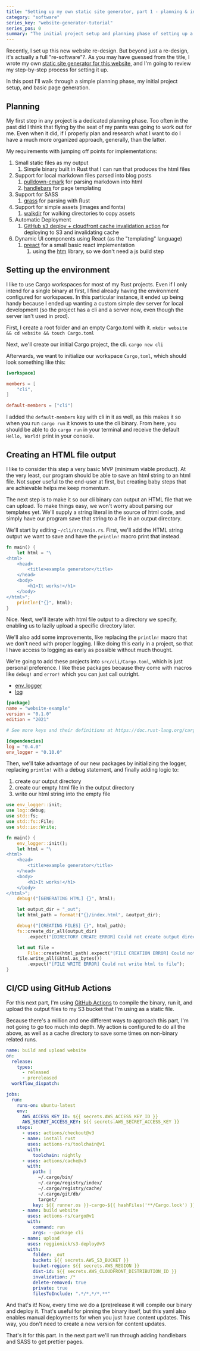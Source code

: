 ```yaml
---
title: "Setting up my own static site generator, part 1 - planning & initialization"
category: "software"
series_key: "website-generator-tutorial"
series_pos: 0
summary: "The initial project setup and planning phase of setting up a static site generator"
---
```

Recently, I set up this new website re-design. But beyond just a re-design, it's actually a full "re-software"?.
As you may have guessed from the title, I wrote my
own [static site generator for this website](https://github.com/sneakycrow/website), and I'm going to review my
step-by-step process for setting it up.

In this post I'll walk through a simple planning phase, my initial project setup, and basic page generation.

## Planning

My first step in any project is a dedicated planning phase. Too often in the past did I think that flying by the seat of
my pants was going to work out for me. Even when it did, if I properly plan and research what I want to do I have a much
more organized approach, generally, than the latter.

My requirements with jumping off points for implementations:

1. Small static files as my output
    1. Simple binary built in Rust that I can run that produces the html files
2. Support for local markdown files parsed into blog posts
    1. [pulldown-cmark](https://github.com/raphlinus/pulldown-cmark) for parsing markdown into html
    2. [handlebars](https://github.com/sunng87/handlebars-rust) for page templating
3. Support for SASS
    1. [grass](https://github.com/connorskees/grass) for parsing with Rust
4. Support for simple assets (images and fonts)
    1. [walkdir](https://github.com/BurntSushi/walkdir) for walking directories to copy assets
5. Automatic Deployment
    1. [GitHub s3 deploy + cloudfront cache invalidation action](https://github.com/Reggionick/s3-deploy) for deploying
       to S3 and invalidating cache
6. Dynamic UI components using React (as the "templating" language)
    1. [preact](https://preactjs.com/) for a small basic react implementation
        1. using the [htm](https://github.com/developit/htm) library, so we don't need a js build step

## Setting up the environment

I like to use Cargo workspaces for most of my Rust projects. Even if I only intend for a single binary at first, I find
already having the environment configured for workspaces. In this particular instance, it ended up being handy because I
ended up wanting a custom simple dev server for local development (so the project has a cli and a server now, even
though the server isn't used in prod).

First, I create a root folder and an empty Cargo.toml with it.
`mkdir website && cd website && touch Cargo.toml`

Next, we'll create our initial Cargo project, the cli.
`cargo new cli`

Afterwards, we want to initialize our workspace `Cargo,toml`, which should look something like this:

```toml
[workspace]

members = [
    "cli",
]

default-members = ["cli"]
```

I added the `default-members` key with cli in it as well, as this makes it so when you run `cargo run` it knows to use
the cli binary. From here, you should be able to do `cargo run` in your terminal and receive the default `Hello, World!`
print in your
console.

## Creating an HTML file output

I like to consider this step a very basic MVP (minimum viable product). At the very least, our program should be able to
save an html string to an html file. Not super useful to the end-user at first, but creating baby steps that are
achievable helps me keep momentum.

The next step is to make it so our cli binary can output an HTML file that we can upload. To make things easy, we won't
worry about parsing our templates yet. We'll supply a string literal in the source of html code, and simply have our
program save that string to a file in an output directory.

We'll start by editing `~/cli/src/main.rs`. First, we'll add the HTML string output we want to save and have
the `println!` macro print that instead.

```rust 
fn main() {
    let html = "\
<html>
    <head>
        <title>example generator</title>
    </head>
    <body>
        <h1>It works!</h1>
    </body>
</html>";
    println!("{}", html);
}
```

Nice. Next, we'll iterate with html file output to a directory we specify, enabling us to lazily upload a specific
directory later.

We'll also add some improvements, like replacing the `println!` macro that we don't need with proper logging. I like
doing this early in a project, so that I have access to logging as early as possible without much thought.

We're going to add these projects into `src/cli/Cargo.toml`, which is just personal preference. I like these packages
because they come with macros like `debug!` and `error!` which you can just call outright.

- [env_logger](https://github.com/rust-cli/env_logger/)
- [log](https://docs.rs/log/latest/log/)

```toml
[package]
name = "website-example"
version = "0.1.0"
edition = "2021"

# See more keys and their definitions at https://doc.rust-lang.org/cargo/reference/manifest.html

[dependencies]
log = "0.4.0"
env_logger = "0.10.0"
```

Then, we'll take advantage of our new packages by initializing the logger, replacing `println!` with a debug statement,
and finally adding logic to:

1. create our output directory
2. create our empty html file in the output directory
3. write our html string into the empty file

```rust 
use env_logger::init;
use log::debug;
use std::fs;
use std::fs::File;
use std::io::Write;

fn main() {
    env_logger::init();
    let html = "\
<html>
    <head>
        <title>example generator</title>
    </head>
    <body>
        <h1>It works!</h1>
    </body>
</html>";
    debug!("[GENERATING HTML] {}", html);

    let output_dir = "_out";
    let html_path = format!("{}/index.html", &output_dir);

    debug!("[CREATING FILES] {}", html_path);
    fs::create_dir_all(output_dir)
        .expect("[DIRECTORY CREATE ERROR] Could not create output directory");

    let mut file =
        File::create(html_path).expect("[FILE CREATION ERROR] Could not create html file");
    file.write_all(&html.as_bytes())
        .expect("[FILE WRITE ERROR] Could not write html to file");
}
```

## CI/CD using GitHub Actions

For this next part, I'm using [GitHub Actions](https://docs.github.com/en/actions) to compile the binary, run it, and
upload the output files to my S3 bucket that I'm using as a static file.

Because there's a million and one different ways to approach this part, I'm not going to go too much into depth. My
action is configured to do all the above, as well as a cache directory to save some times on non-binary related runs.

```yaml
name: build and upload website
on:
  release:
    types:
      - released
      - prereleased
  workflow_dispatch:

jobs:
  run:
    runs-on: ubuntu-latest
    env:
      AWS_ACCESS_KEY_ID: ${{ secrets.AWS_ACCESS_KEY_ID }}
      AWS_SECRET_ACCESS_KEY: ${{ secrets.AWS_SECRET_ACCESS_KEY }}
    steps:
      - uses: actions/checkout@v3
      - name: install rust
        uses: actions-rs/toolchain@v1
        with:
          toolchain: nightly
      - uses: actions/cache@v3
        with:
          path: |
            ~/.cargo/bin/
            ~/.cargo/registry/index/
            ~/.cargo/registry/cache/
            ~/.cargo/git/db/
            target/
          key: ${{ runner.os }}-cargo-${{ hashFiles('**/Cargo.lock') }}
      - name: build website
        uses: actions-rs/cargo@v1
        with:
          command: run
          args: --package cli
      - name: upload
        uses: reggionick/s3-deploy@v3
        with:
          folder: _out
          bucket: ${{ secrets.AWS_S3_BUCKET }}
          bucket-region: ${{ secrets.AWS_REGION }}
          dist-id: ${{ secrets.AWS_CLOUDFRONT_DISTRIBUTION_ID }}
          invalidation: /*
          delete-removed: true
          private: true
          filesToInclude: ".*/*,*/*,**"
```

And that's it! Now, every time we do a (pre)release it will compile our binary and deploy it. That's useful for pinning
the binary itself, but this yaml also enables manual deployments for when you just have content updates. This way, you
don't need to create a new version for content updates.

That's it for this part. In the next part we'll run through adding handlebars and SASS to get prettier pages. 